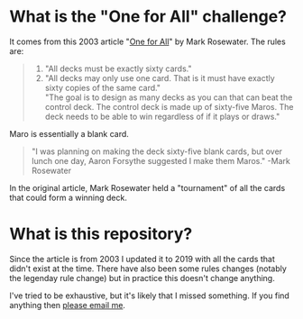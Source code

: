 # What is the "One for All" challenge?

It comes from this 2003 article "[One for All](https://magic.wizards.com/en/articles/archive/making-magic/one-all-2003-10-13)" by Mark Rosewater. The rules are:

> 1. "All decks must be exactly sixty cards."
> 2. "All decks may only use one card. That is it must have exactly sixty copies of the same card."    
> "The goal is to design as many decks as you can that can beat the control deck. The control deck is made up of sixty-five Maros. The deck needs to be able to win regardless of if it plays or draws."

Maro is essentially a blank card.

> "I was planning on making the deck sixty-five blank cards, but over lunch one day, Aaron Forsythe suggested I make them Maros." -Mark Rosewater

In the original article, Mark Rosewater held a "tournament" of all the cards that could form a winning deck.

# What is this repository?

Since the article is from 2003 I updated it to 2019 with all the cards that didn't exist at the time. There have also been some rules changes (notably the legenday rule change) but in practice this doesn't change anything.

I've tried to be exhaustive, but it's likely that I missed something. If you find anything then [please email me](https://mikepawliuk.ca/contact-me/).
